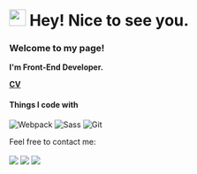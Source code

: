 <h1><img src="https://camo.githubusercontent.com/8653492b3ab0c46cc580ad293f0555880ecf8ac82f0a761f17af1335e85e4de6/68747470733a2f2f71706c7573706963747572652e6f73732d636e2d6265696a696e672e616c6979756e63732e636f6d2f364c6a6a51412f48692e676966" width="30"/> Hey! Nice to see you.</h1>

<p>
  <b>
    <h3>Welcome to my page!</h3>
    <p>I'm Front-End Developer.</p>
    <p>
      <a href="https://jakshazbi.github.io/rsschool-cv/">CV</a>
    </p>
  </b>
  <h4>Things I code with</h4>
<p>
  <!-- <img alt="React" src="https://img.shields.io/badge/-React-45b8d8?style=flat-square&logo=react&logoColor=white" /> -->
  <img alt="Webpack" src="https://img.shields.io/badge/-Webpack-8DD6F9?style=flat-square&logo=webpack&logoColor=white" /> 
  <img alt="Sass" src="https://img.shields.io/badge/-Sass-CC6699?style=flat-square&logo=sass&logoColor=white" />
  <img alt="Git" src="https://img.shields.io/badge/-Git-F05032?style=flat-square&logo=git&logoColor=white" />
  <!-- <img alt="Delphi" src="https://img.shields.io/badge/-Delphi-13aa52?style=flat-square&logo=Delphi&logoColor=white">
  <img alt="SQL" src="https://img.shields.io/badge/-SQL-43853d?style=flat-square&logo=microsoft-sql-server&logoColor=white"> -->
</p>

Feel free to contact me:
<br><br>
[<img src="https://img.shields.io/badge/Telegram-JacK_HaZbi-28a8ea">](https://t.me/JacK_HaZbi)
[<img src="https://img.shields.io/badge/Linkedin-Egor Romenski-informational">](https://linkedin.com/in/egor-romenski)
[<img src="https://img.shields.io/badge/Email-JacK_HaZbi-orange">](mailto:joker_hazbi@mail.ru)


<!--
**JaKsHaZbi/JaKsHazbi** is a ✨ _special_ ✨ repository because its `README.md` (this file) appears on your GitHub profile.

Here are some ideas to get you started:

- 🔭 I’m currently working on ...
- 🌱 I’m currently learning ...
- 👯 I’m looking to collaborate on ...
- 🤔 I’m looking for help with ...
- 💬 Ask me about ...
- 📫 How to reach me: ...
- 😄 Pronouns: ...
- ⚡ Fun fact: ...
-->

